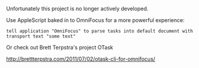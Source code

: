 Unfortunately this project is no longer actively developed.

Use AppleScript baked in to OmniFocus for a more powerful experience:

  `tell application "OmniFocus" to parse tasks into default document with transport text "some text"`
  
Or check out Brett Terpstra's project OTask

http://brettterpstra.com/2011/07/02/otask-cli-for-omnifocus/
